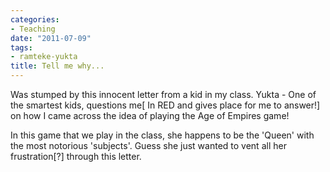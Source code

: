 ```yaml
---
categories:
- Teaching
date: "2011-07-09"
tags:
- ramteke-yukta
title: Tell me why...
---
```


Was stumped by this innocent letter from a kid in my class. Yukta - One of the smartest kids, questions me\[ In RED and gives place for me to answer!\] on how I came across the idea of playing the Age of Empires game!

In this game that we play in the class, she happens to be the 'Queen' with the most notorious 'subjects'. Guess she just wanted to vent all her frustration\[?\] through this letter.
